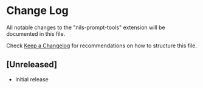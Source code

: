 # Change Log

All notable changes to the "nils-prompt-tools" extension will be documented in this file.

Check [Keep a Changelog](http://keepachangelog.com/) for recommendations on how to structure this file.

## [Unreleased]

- Initial release